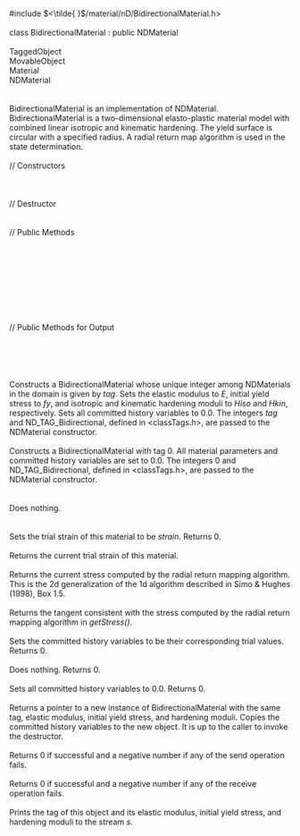 \
\#include $<\tilde{ }$/material/nD/BidirectionalMaterial.h$>$\
\
class BidirectionalMaterial : public NDMaterial\
\
TaggedObject\
MovableObject\
Material\
NDMaterial\
\
\
BidirectionalMaterial is an implementation of NDMaterial.
BidirectionalMaterial is a two-dimensional elasto-plastic material model
with combined linear isotropic and kinematic hardening. The yield
surface is circular with a specified radius. A radial return map
algorithm is used in the state determination.\
\
// Constructors\
\
\
\
// Destructor\
\
\
// Public Methods\
\
\
\
\
\
\
\
\
\
// Public Methods for Output\
\
\
\
\
\
Constructs a BidirectionalMaterial whose unique integer among
NDMaterials in the domain is given by *tag*. Sets the elastic modulus to
*E*, initial yield stress to *fy*, and isotropic and kinematic hardening
moduli to *Hiso* and *Hkin*, respectively. Sets all committed history
variables to $0.0$. The integers *tag* and ND_TAG_Bidirectional, defined
in $<$classTags.h$>$, are passed to the NDMaterial constructor.\
\
Constructs a BidirectionalMaterial with tag 0. All material parameters
and committed history variables are set to $0.0$. The integers 0 and
ND_TAG_Bidirectional, defined in $<$classTags.h$>$, are passed to the
NDMaterial constructor.\
\
\
Does nothing.\
\
\
Sets the trial strain of this material to be *strain*. Returns 0.\
\
Returns the current trial strain of this material.\
\
Returns the current stress computed by the radial return mapping
algorithm. This is the 2d generalization of the 1d algorithm described
in Simo & Hughes (1998), Box $1.5$.\
\
Returns the tangent consistent with the stress computed by the radial
return mapping algorithm in *getStress()*.\
\
Sets the committed history variables to be their corresponding trial
values. Returns 0.\
\
Does nothing. Returns 0.\
\
Sets all committed history variables to $0.0$. Returns 0.\
\
Returns a pointer to a new instance of BidirectionalMaterial with the
same tag, elastic modulus, initial yield stress, and hardening moduli.
Copies the committed history variables to the new object. It is up to
the caller to invoke the destructor.\
\
Returns 0 if successful and a negative number if any of the send
operation fails.\
\
Returns 0 if successful and a negative number if any of the receive
operation fails.\
\
Prints the tag of this object and its elastic modulus, initial yield
stress, and hardening moduli to the stream *s*.
